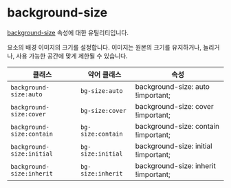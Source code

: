 # background-size

[background-size](https://developer.mozilla.org/en-US/docs/Web/CSS/background-size) 속성에 대한 유틸리티입니다.

요소의 배경 이미지의 크기를 설정합니다. 이미지는 원본의 크기를 유지하거나, 늘리거나, 사용 가능한 공간에 맞게 제한될 수 있습니다.

<table>
  <thead>
    <tr>
      <th scope="col">클래스</th>
      <th scope="col">약어 클래스</th>
      <th scope="col">속성</th>
    </tr>
  </thead>
<tbody>
  <!-- background-size:auto -->
  <tr>
    <td><code>background-size:auto</code></td>
    <td>
      <code>bg-size:auto</code>
    </td>
    <td>
      <span class="code">background-size: auto !important;</span>
    </td>
  </tr>

  <!-- background-size:cover -->
  <tr>
    <td><code>background-size:cover</code></td>
    <td>
      <code>bg-size:cover</code>
    </td>
    <td>
      <span class="code">background-size: cover !important;</span>
    </td>
  </tr>

  <!-- background-size:contain -->
  <tr>
    <td><code>background-size:contain</code></td>
    <td>
      <code>bg-size:contain</code>
    </td>
    <td>
      <span class="code">background-size: contain !important;</span>
    </td>
  </tr>

  <!-- background-size:initial -->
  <tr>
    <td><code>background-size:initial</code></td>
    <td>
      <code>bg-size:initial</code>
    </td>
    <td>
      <span class="code">background-size: initial !important;</span>
    </td>
  </tr>

  <!-- background-size:inherit -->
  <tr>
    <td><code>background-size:inherit</code></td>
    <td>
      <code>bg-size:inherit</code>
    </td>
    <td>
      <span class="code">background-size: inherit !important;</span>
    </td>
  </tr>
</tbody>

</table>
